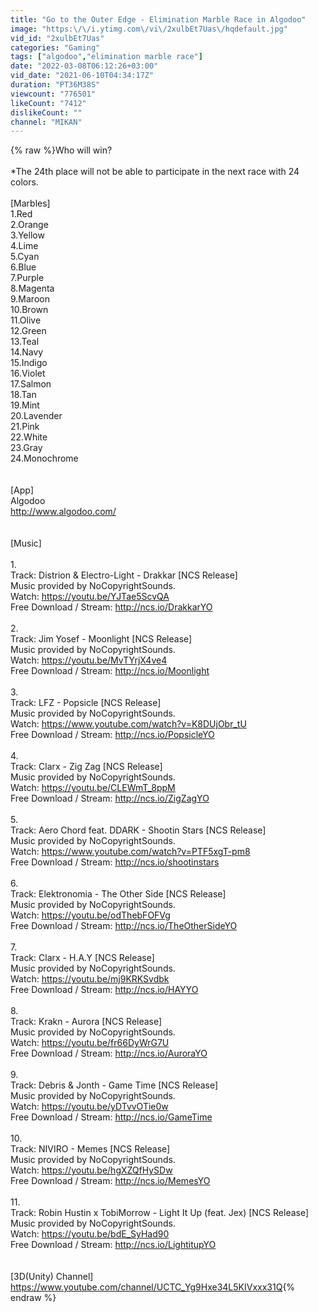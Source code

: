 ```yaml
---
title: "Go to the Outer Edge - Elimination Marble Race in Algodoo"
image: "https:\/\/i.ytimg.com\/vi\/2xulbEt7Uas\/hqdefault.jpg"
vid_id: "2xulbEt7Uas"
categories: "Gaming"
tags: ["algodoo","elimination marble race"]
date: "2022-03-08T06:12:26+03:00"
vid_date: "2021-06-10T04:34:17Z"
duration: "PT36M38S"
viewcount: "776501"
likeCount: "7412"
dislikeCount: ""
channel: "MIKAN"
---
```

{% raw %}Who will win?<br /><br />*The 24th place will not be able to participate in the next race with 24 colors.<br /><br />[Marbles]<br />1.Red<br />2.Orange<br />3.Yellow<br />4.Lime<br />5.Cyan<br />6.Blue<br />7.Purple<br />8.Magenta<br />9.Maroon<br />10.Brown<br />11.Olive<br />12.Green<br />13.Teal<br />14.Navy<br />15.Indigo<br />16.Violet<br />17.Salmon<br />18.Tan<br />19.Mint<br />20.Lavender<br />21.Pink<br />22.White<br />23.Gray<br />24.Monochrome<br /><br /><br />[App] <br />Algodoo<br /><a rel="nofollow" target="blank" href="http://www.algodoo.com/">http://www.algodoo.com/</a><br /><br /><br />[Music]<br /><br />1.<br />Track: Distrion &amp; Electro-Light - Drakkar [NCS Release]<br />Music provided by NoCopyrightSounds.<br />Watch: <a rel="nofollow" target="blank" href="https://youtu.be/YJTae5ScvQA">https://youtu.be/YJTae5ScvQA</a><br />Free Download / Stream: <a rel="nofollow" target="blank" href="http://ncs.io/DrakkarYO">http://ncs.io/DrakkarYO</a><br /><br />2.<br />Track: Jim Yosef - Moonlight [NCS Release]<br />Music provided by NoCopyrightSounds.<br />Watch: <a rel="nofollow" target="blank" href="https://youtu.be/MvTYrjX4ve4">https://youtu.be/MvTYrjX4ve4</a><br />Free Download / Stream: <a rel="nofollow" target="blank" href="http://ncs.io/Moonlight">http://ncs.io/Moonlight</a><br /><br />3.<br />Track: LFZ - Popsicle [NCS Release]<br />Music provided by NoCopyrightSounds.<br />Watch: <a rel="nofollow" target="blank" href="https://www.youtube.com/watch?v=K8DUjObr_tU">https://www.youtube.com/watch?v=K8DUjObr_tU</a><br />Free Download / Stream: <a rel="nofollow" target="blank" href="http://ncs.io/PopsicleYO">http://ncs.io/PopsicleYO</a><br /><br />4.<br />Track: Clarx - Zig Zag [NCS Release]<br />Music provided by NoCopyrightSounds.<br />Watch: <a rel="nofollow" target="blank" href="https://youtu.be/CLEWmT_8ppM">https://youtu.be/CLEWmT_8ppM</a><br />Free Download / Stream: <a rel="nofollow" target="blank" href="http://ncs.io/ZigZagYO">http://ncs.io/ZigZagYO</a><br /><br />5.<br />Track: Aero Chord feat. DDARK - Shootin Stars [NCS Release]<br />Music provided by NoCopyrightSounds.<br />Watch: <a rel="nofollow" target="blank" href="https://www.youtube.com/watch?v=PTF5xgT-pm8">https://www.youtube.com/watch?v=PTF5xgT-pm8</a><br />Free Download / Stream: <a rel="nofollow" target="blank" href="http://ncs.io/shootinstars">http://ncs.io/shootinstars</a><br /><br />6.<br />Track: Elektronomia - The Other Side [NCS Release]<br />Music provided by NoCopyrightSounds.<br />Watch: <a rel="nofollow" target="blank" href="https://youtu.be/odThebFOFVg">https://youtu.be/odThebFOFVg</a><br />Free Download / Stream: <a rel="nofollow" target="blank" href="http://ncs.io/TheOtherSideYO">http://ncs.io/TheOtherSideYO</a><br /><br />7.<br />Track: Clarx - H.A.Y [NCS Release]<br />Music provided by NoCopyrightSounds.<br />Watch: <a rel="nofollow" target="blank" href="https://youtu.be/mj9KRKSvdbk">https://youtu.be/mj9KRKSvdbk</a><br />Free Download / Stream: <a rel="nofollow" target="blank" href="http://ncs.io/HAYYO">http://ncs.io/HAYYO</a><br /><br />8.<br />Track: Krakn - Aurora [NCS Release]<br />Music provided by NoCopyrightSounds.<br />Watch: <a rel="nofollow" target="blank" href="https://youtu.be/fr66DyWrG7U">https://youtu.be/fr66DyWrG7U</a><br />Free Download / Stream: <a rel="nofollow" target="blank" href="http://ncs.io/AuroraYO">http://ncs.io/AuroraYO</a><br /><br />9.<br />Track: Debris &amp; Jonth - Game Time [NCS Release]<br />Music provided by NoCopyrightSounds.<br />Watch: <a rel="nofollow" target="blank" href="https://youtu.be/yDTvvOTie0w">https://youtu.be/yDTvvOTie0w</a><br />Free Download / Stream: <a rel="nofollow" target="blank" href="http://ncs.io/GameTime">http://ncs.io/GameTime</a><br /><br />10.<br />Track: NIVIRO - Memes [NCS Release]<br />Music provided by NoCopyrightSounds.<br />Watch: <a rel="nofollow" target="blank" href="https://youtu.be/hgXZQfHySDw">https://youtu.be/hgXZQfHySDw</a><br />Free Download / Stream: <a rel="nofollow" target="blank" href="http://ncs.io/MemesYO">http://ncs.io/MemesYO</a><br /><br />11.<br />Track: Robin Hustin x TobiMorrow - Light It Up (feat. Jex) [NCS Release]<br />Music provided by NoCopyrightSounds.<br />Watch: <a rel="nofollow" target="blank" href="https://youtu.be/bdE_SyHad90">https://youtu.be/bdE_SyHad90</a><br />Free Download / Stream: <a rel="nofollow" target="blank" href="http://ncs.io/LightitupYO">http://ncs.io/LightitupYO</a><br /><br /><br />[3D(Unity) Channel]<br /><a rel="nofollow" target="blank" href="https://www.youtube.com/channel/UCTC_Yg9Hxe34L5KIVxxx31Q">https://www.youtube.com/channel/UCTC_Yg9Hxe34L5KIVxxx31Q</a>{% endraw %}
